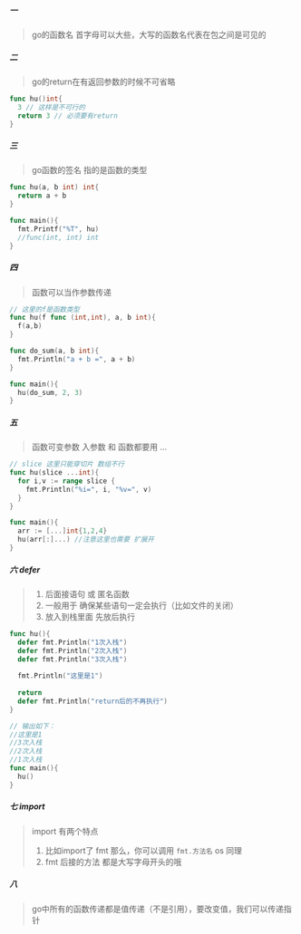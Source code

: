 ##### 一

> go的函数名 首字母可以大些，大写的函数名代表在包之间是可见的

##### 二 

> go的return在有返回参数的时候不可省略

```go
func hu()int{
  3 // 这样是不可行的
  return 3 // 必须要有return 
}
```

##### 三

> go函数的签名 指的是函数的类型

```go
func hu(a, b int) int{
  return a + b
}

func main(){
  fmt.Printf("%T", hu)
  //func(int, int) int 
}
```

##### 四

> 函数可以当作参数传递

```go
// 这里的f是函数类型
func hu(f func (int,int), a, b int){
  f(a,b)
}

func do_sum(a, b int){
  fmt.Println("a + b =", a + b)
}

func main(){
  hu(do_sum, 2, 3)
}
```

##### 五

> 函数可变参数 入参数 和 函数都要用 ...

```go
// slice 这里只能穿切片 数组不行
func hu(slice ...int){
  for i,v := range slice {
    fmt.Println("%i=", i, "%v=", v)
  }
}

func main(){
  arr := [...]int{1,2,4}
  hu(arr[:]...) //注意这里也需要 扩展开
} 
```

##### 六 defer

> 1. 后面接语句 或 匿名函数
> 2. 一般用于 确保某些语句一定会执行（比如文件的关闭）
> 3. 放入到栈里面 先放后执行

```go
func hu(){
  defer fmt.Println("1次入栈")
  defer fmt.Println("2次入栈")
  defer fmt.Println("3次入栈")
  
  fmt.Println("这里是1")
  
  return 
  defer fmt.Println("return后的不再执行")
}

// 输出如下：
//这里是1
//3次入栈
//2次入栈
//1次入栈
func main(){
  hu()
}
```

##### 七 import

> import 有两个特点
>
> 1. 比如import了 fmt 那么，你可以调用 `fmt.方法名` os 同理
> 2. fmt 后接的方法 都是大写字母开头的哦

##### 八

> go中所有的函数传递都是值传递（不是引用），要改变值，我们可以传递指针

